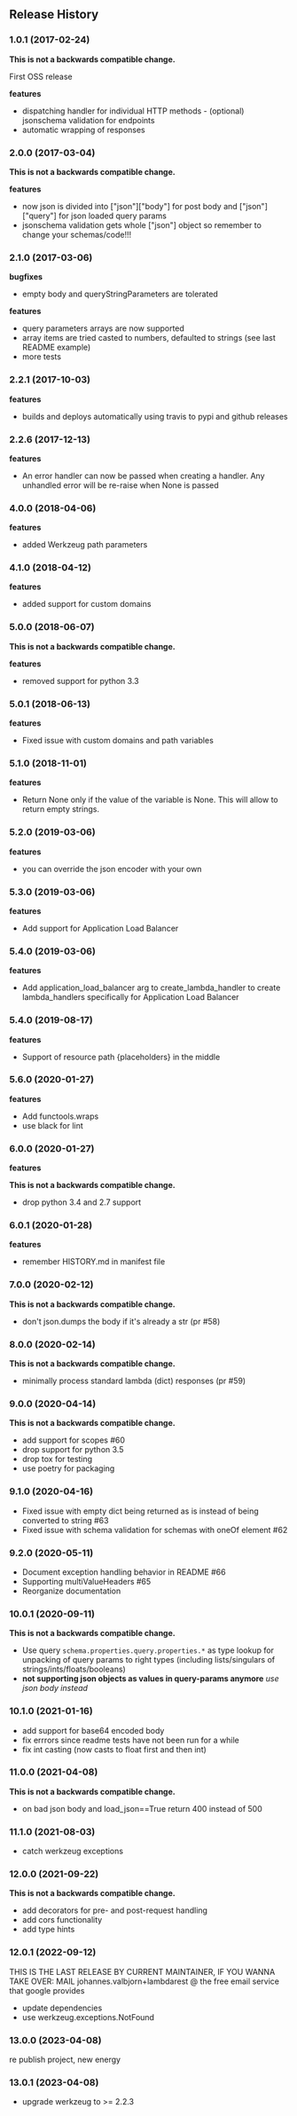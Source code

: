 ## Release History

### 1.0.1 (2017-02-24)

**This is not a backwards compatible change.**

First OSS release

**features** 

- dispatching handler for individual HTTP methods - (optional) jsonschema validation for endpoints
- automatic wrapping of responses

### 2.0.0 (2017-03-04)

**This is not a backwards compatible change.**

**features** 

- now json is divided into \[\"json\"\]\[\"body\"\] for post body and \[\"json\"\]\[\"query\"\] for json loaded query params 
- jsonschema validation gets whole \[\"json\"\] object so remember to change your schemas/code!!!

### 2.1.0 (2017-03-06)

**bugfixes** 

- empty body and queryStringParameters are tolerated

**features** 

- query parameters arrays are now supported 
- array items are tried casted to numbers, defaulted to strings (see last README example) 
- more tests

### 2.2.1 (2017-10-03)

**features** 

- builds and deploys automatically using travis to pypi and github releases

### 2.2.6 (2017-12-13)

**features** 

- An error handler can now be passed when creating a handler. Any unhandled error will be re-raise when None is passed

### 4.0.0 (2018-04-06)

**features** 

- added Werkzeug path parameters

### 4.1.0 (2018-04-12)

**features** 

- added support for custom domains

### 5.0.0 (2018-06-07)

**This is not a backwards compatible change.**

**features** 

- removed support for python 3.3

### 5.0.1 (2018-06-13)

**features** 

- Fixed issue with custom domains and path variables

### 5.1.0 (2018-11-01)

**features** 

- Return None only if the value of the variable is None. This will allow to return empty strings.

### 5.2.0 (2019-03-06)

**features** 

- you can override the json encoder with your own

### 5.3.0 (2019-03-06)

**features** 

- Add support for Application Load Balancer

### 5.4.0 (2019-03-06)

**features** 

- Add application\_load\_balancer arg to create\_lambda\_handler to create lambda\_handlers specifically for Application Load Balancer

### 5.4.0 (2019-08-17)

**features** 

- Support of resource path {placeholders} in the middle

### 5.6.0 (2020-01-27)

**features** 

- Add functools.wraps 
- use black for lint

### 6.0.0 (2020-01-27)

**features** 

**This is not a backwards compatible change.**

- drop python 3.4 and 2.7 support

### 6.0.1 (2020-01-28)

**features** 

- remember HISTORY.md in manifest file

### 7.0.0 (2020-02-12)

**This is not a backwards compatible change.**

- don't json.dumps the body if it's already a str (pr #58)

### 8.0.0 (2020-02-14)

**This is not a backwards compatible change.**

- minimally process standard lambda (dict) responses (pr #59)

### 9.0.0 (2020-04-14)

**This is not a backwards compatible change.**

- add support for scopes #60
- drop support for python 3.5
- drop tox for testing
- use poetry for packaging

### 9.1.0 (2020-04-16)

- Fixed issue with empty dict being returned as is instead of being converted to string #63
- Fixed issue with schema validation for schemas with oneOf element #62

### 9.2.0 (2020-05-11)

- Document exception handling behavior in README #66
- Supporting multiValueHeaders #65
- Reorganize documentation


### 10.0.1 (2020-09-11)

**This is not a backwards compatible change.**

- Use query `schema.properties.query.properties.*` as type lookup for unpacking of query params to right types (including lists/singulars of strings/ints/floats/booleans)
- **not supporting json objects as values in query-params anymore** _use json body instead_ 

### 10.1.0 (2021-01-16)

- add support for base64 encoded body
- fix errrors since readme tests have not been run for a while
- fix int casting (now casts to float first and then int)


### 11.0.0 (2021-04-08)

**This is not a backwards compatible change.**

- on bad json body and load_json==True return 400 instead of 500

### 11.1.0 (2021-08-03)

- catch werkzeug exceptions

### 12.0.0 (2021-09-22)

**This is not a backwards compatible change.**

- add decorators for pre- and post-request handling
- add cors functionality
- add type hints



### 12.0.1 (2022-09-12)

THIS IS THE LAST RELEASE BY CURRENT MAINTAINER, IF YOU WANNA TAKE OVER: MAIL johannes.valbjorn+lambdarest @ the free email service  that google provides

- update dependencies
- use werkzeug.exceptions.NotFound




### 13.0.0 (2023-04-08)

re publish project, new energy

### 13.0.1 (2023-04-08)

- upgrade werkzeug to >= 2.2.3
